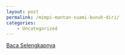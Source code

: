 ```yaml
---
layout: post
permalink: /mimpi-mantan-suami-bunuh-diri/
categories:
    - Uncategorized
---
```


[Baca Selengkapnya](/09)
